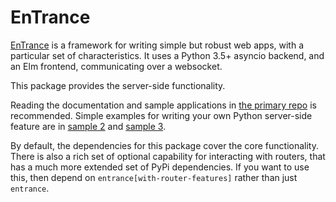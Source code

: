 # EnTrance

[EnTrance](https://github.com/ensoft/entrance) is a framework for writing
simple but robust web apps, with a particular set of characteristics. It uses a
Python 3.5+ asyncio backend, and an Elm frontend, communicating over a
websocket.

This package provides the server-side functionality.

Reading the documentation and sample applications in [the primary
repo](https://github.com/ensoft/entrance) is recommended. Simple examples for
writing your own Python server-side feature are in [sample
2](https://github.com/ensoft/entrance/blob/master/samples/2_shell/svr/run.py)
and [sample
3](https://github.com/ensoft/entrance/blob/master/samples/3_browser/svr/run.py).

By default, the dependencies for this package cover the core functionality.
There is also a rich set of optional capability for interacting with routers,
that has a much more extended set of PyPi dependencies. If you want to use
this, then depend on `entrance[with-router-features]` rather than just `entrance`.
